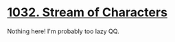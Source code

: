 [1032. Stream of Characters](https://leetcode.com/problems/stream-of-characters)
===
Nothing here! I'm probably too lazy QQ.